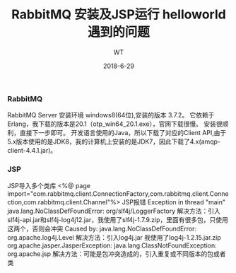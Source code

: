 ﻿---
icon: fa-bug 
layout:     post
title:      RabbitMQ 安装及JSP运行 helloworld遇到的问题
subtitle:   
date:       2018-6-29
author:     WT
header-img: img/post-bg-universe.jpg
catalog: true
tags:
    - RabbitMQ
	- JSP 
  
---
### RabbitMQ ###  

RabbitMQ   Server 安装环境 windows8(64位),安装的版本 3.7.2。
它依赖于Erlang，我下载的版本是20.1（otp_win64_20.1.exe），官网下载很慢。
安装很顺利，直接下一步即可。
开发语言使用的Java，所以下载了对应的Client API,由于5.x版本使用的是JDK8，我的计算机上安装的是JDK7，因此下载了4.x(amqp-client-4.4.1.jar)。

### JSP ###
JSP导入多个类库
	<%@ page import="com.rabbitmq.client.ConnectionFactory,com.rabbitmq.client.Connection,com.rabbitmq.client.Channel"%>
JSP报错
    Exception in thread "main" java.lang.NoClassDefFoundError: org/slf4j/LoggerFactory
	解决方法：引入slf4j-api.jar和slf4j-log4j12.jar，我使用了slf4j-1.7.9.zip，里面有很多包，只使用这两个，否则会冲突
	Caused by: java.lang.NoClassDefFoundError: org.apache.log4j.Level
	解决方法：引入log4j.jar 我使用了log4j-1.2.15.jar.zip
	org.apache.jasper.JasperException: java.lang.ClassNotFoundException: org.apache.jsp
	解决方法：可能是包冲突造成的，引入重复或不同版本的包或者类